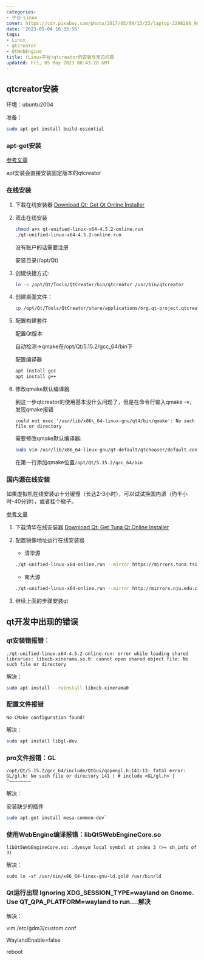 ```yaml
---
categories:
- 平台-Linux
cover: https://cdn.pixabay.com/photo/2017/05/09/13/33/laptop-2298286_960_720.png
date: '2023-05-04 16:33:56'
tags:
- Linux
- qtcreator
- QtWebEngine
title: (Linux平台)qtcreator的安装与常见问题
updated: Fri, 05 May 2023 00:43:28 GMT
---
```


## qtcreator安装

环境：ubuntu2004

准备：

```bash
sudo apt-get install build-essential
```

### apt-get安装

[参考文章](https://blog.csdn.net/weixin_48560325/article/details/124373125)

apt安装会直接安装固定版本的qtcreator

### 在线安装

1. 下载在线安装器
[Download Qt: Get Qt Online Installer](https://www.qt.io/download-qt-installer)

2. 双击在线安装
   
   ```bash
   chmod a+x qt-unified-linux-x64-4.5.2-online.run
   ./qt-unified-linux-x64-4.5.2-online.run
   ```
   
   没有账户的话需要注册

   安装目录(/opt/Qt)

3. 创建快捷方式:
   
   ```bash
   ln -s /opt/Qt/Tools/QtCreator/bin/qtcreator /usr/bin/qtcreator
   ```

4. 创建桌面文件：
   
   ```bash
   cp /opt/Qt/Tools/QtCreator/share/applications/org.qt-project.qtcreator.desktop /usr/share/applications/org.qt-project.qtcreator.desktop
   ```

5. 配置构建套件
   
   配置Qt版本
   
   自动检测->qmake在/opt/Qt/5.15.2/gcc_64/bin下
   
   配置编译器
   
   ```bash
   apt install gcc
   apt install g++
   ```

6. 修改qmake默认编译器
   
   到这一步qtcreator的使用基本没什么问题了，但是在命令行输入qmake -v，发现qmake报错
   
   `could not exec '/usr/lib/x86\_64-linux-gnu/qt4/bin/qmake': No such file or directory`
   
   需要修改qmake默认编译器:
   
   ```bash
   sudo vim /usr/lib/x86_64-linux-gnu/qt-default/qtchooser/default.conf
   ```
   
   在第一行添加qmake位置`/opt/Qt/5.15.2/gcc_64/bin`

### 国内源在线安装
如果虚拟机在线安装qt十分缓慢（长达2-3小时），可以试试换国内源（约半小时-40分钟），或者挂个梯子。

[参考文章](https://zhuanlan.zhihu.com/p/597695401#:~:text=Linux%E5%AE%89%E8%A3%85Qt6%E5%BC%80%E5%8F%91%E7%8E%AF%E5%A2%83%EF%BC%88%E4%BB%A5Ubuntu22.04%E4%B8%BA%E4%BE%8B%EF%BC%89%201%201.%20%E4%B8%8B%E8%BD%BD%E6%B8%85%E5%8D%8E%E6%8F%90%E4%BE%9B%E7%9A%84%E5%9C%A8%E7%BA%BF%E5%AE%89%E8%A3%85%E5%99%A8%20%E5%9C%A8%E7%BA%BF%E5%AE%89%E8%A3%85%E5%99%A8%E4%B8%8B%E8%BD%BD%E9%93%BE%E6%8E%A5%202%202.%20%E9%85%8D%E7%BD%AE%E9%95%9C%E5%83%8F%E5%9C%B0%E5%9D%80%E8%BF%90%E8%A1%8C%E5%AE%89%E8%A3%85%E5%99%A8,CMake%20configuration%20found%21%20sudo%20apt%20install%20libgl-dev%20)

1. 下载清华在线安装器
   [Download Qt: Get Tuna Qt Online Installer](https://link.zhihu.com/?target=https%3A//mirrors.tuna.tsinghua.edu.cn/qt/official_releases/online_installers/qt-unified-linux-x64-online.run)

2. 配置镜像地址运行在线安装器
   - 清华源
   ```bash
   ./qt-unified-linux-x64-online.run --mirror https://mirrors.tuna.tsinghua.edu.cn/qt
   ```
   - 南大源
   ```bash
   ./qt-unified-linux-x64-online.run --mirror http://mirrors.nju.edu.cn/qt/
   ```

3. 继续上面的步骤安装qt

## qt开发中出现的错误

### qt安装错报错：

`./qt-unified-linux-x64-4.5.2-online.run: error while loading shared libraries: libxcb-xinerama.so.0: cannot open shared object file: No such file or directory`

解决： 

```bash
sudo apt install --reinstall libxcb-xinerama0
```

### 配置文件报错 
`No CMake configuration found!`

解决：

```bash
sudo apt install libgl-dev
```

### pro文件报错：GL

`/opt/Qt/5.15.2/gcc_64/include/QtGui/qopengl.h:141:13: fatal error: GL/gl.h: No such file or directory 141 | # include <GL/gl.h> | ^~~~~~~~~`

解决：

安装缺少的插件

```bash
sudo apt-get install mesa-common-dev`
```

### 使用WebEngine编译报错：libQt5WebEngineCore.so
`libQt5WebEngineCore.so: .dynsym local symbol at index 3 (>= sh_info of 3)`

解决：

```
sudo ln -sf /usr/bin/x86_64-linux-gnu-ld.gold /usr/bin/ld
```

### Qt运行出现 Ignoring XDG_SESSION_TYPE=wayland on Gnome. Use QT_QPA_PLATFORM=wayland to run....解决

解决：

vim /etc/gdm3/custom.conf 

WaylandEnable=false 

reboot